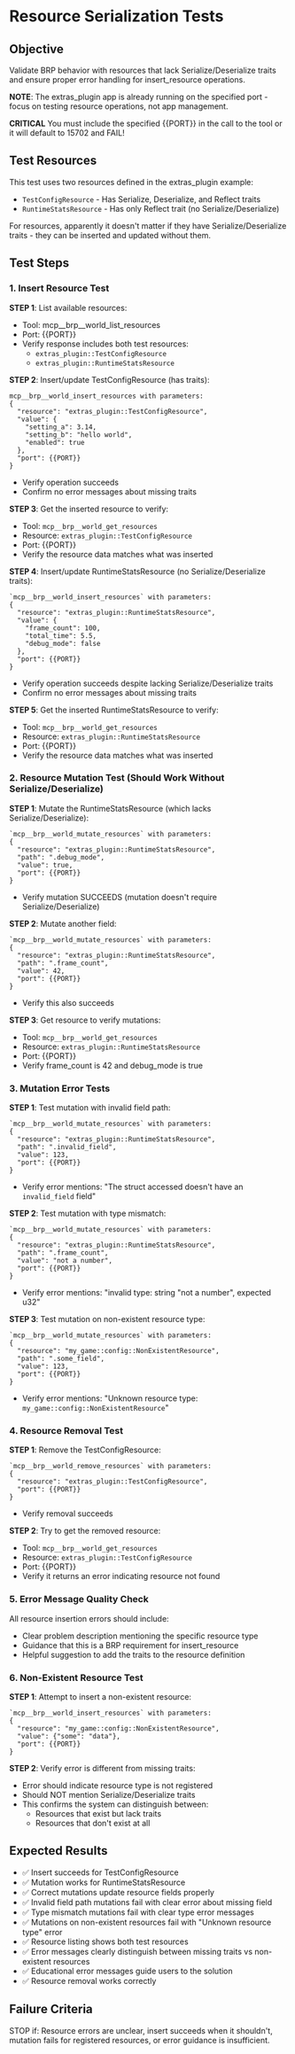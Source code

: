 # Resource Serialization Tests

## Objective
Validate BRP behavior with resources that lack Serialize/Deserialize traits and ensure proper error handling for insert_resource operations.

**NOTE**: The extras_plugin app is already running on the specified port - focus on testing resource operations, not app management.

**CRITICAL** You must include the specified {{PORT}} in the call to the tool or it will default to 15702 and FAIL!

## Test Resources
This test uses two resources defined in the extras_plugin example:
- `TestConfigResource` - Has Serialize, Deserialize, and Reflect traits
- `RuntimeStatsResource` - Has only Reflect trait (no Serialize/Deserialize)

For resources, apparently it doesn't matter if they have Serialize/Deserialize traits - they can be inserted and updated without them.

## Test Steps

### 1. Insert Resource Test
**STEP 1**: List available resources:
- Tool: mcp__brp__world_list_resources
- Port: {{PORT}}
- Verify response includes both test resources:
  - `extras_plugin::TestConfigResource`
  - `extras_plugin::RuntimeStatsResource`

**STEP 2**: Insert/update TestConfigResource (has traits):
```
mcp__brp__world_insert_resources with parameters:
{
  "resource": "extras_plugin::TestConfigResource",
  "value": {
    "setting_a": 3.14,
    "setting_b": "hello world",
    "enabled": true
  },
  "port": {{PORT}}
}
```
- Verify operation succeeds
- Confirm no error messages about missing traits

**STEP 3**: Get the inserted resource to verify:
- Tool: `mcp__brp__world_get_resources`
- Resource: `extras_plugin::TestConfigResource`
- Port: {{PORT}}
- Verify the resource data matches what was inserted

**STEP 4**: Insert/update RuntimeStatsResource (no Serialize/Deserialize traits):
```
`mcp__brp__world_insert_resources` with parameters:
{
  "resource": "extras_plugin::RuntimeStatsResource",
  "value": {
    "frame_count": 100,
    "total_time": 5.5,
    "debug_mode": false
  },
  "port": {{PORT}}
}
```
- Verify operation succeeds despite lacking Serialize/Deserialize traits
- Confirm no error messages about missing traits

**STEP 5**: Get the inserted RuntimeStatsResource to verify:
- Tool: `mcp__brp__world_get_resources`
- Resource: `extras_plugin::RuntimeStatsResource`
- Port: {{PORT}}
- Verify the resource data matches what was inserted

### 2. Resource Mutation Test (Should Work Without Serialize/Deserialize)
**STEP 1**: Mutate the RuntimeStatsResource (which lacks Serialize/Deserialize):
```
`mcp__brp__world_mutate_resources` with parameters:
{
  "resource": "extras_plugin::RuntimeStatsResource",
  "path": ".debug_mode",
  "value": true,
  "port": {{PORT}}
}
```
- Verify mutation SUCCEEDS (mutation doesn't require Serialize/Deserialize)

**STEP 2**: Mutate another field:
```
`mcp__brp__world_mutate_resources` with parameters:
{
  "resource": "extras_plugin::RuntimeStatsResource",
  "path": ".frame_count",
  "value": 42,
  "port": {{PORT}}
}
```
- Verify this also succeeds

**STEP 3**: Get resource to verify mutations:
- Tool: `mcp__brp__world_get_resources`
- Resource: `extras_plugin::RuntimeStatsResource`
- Port: {{PORT}}
- Verify frame_count is 42 and debug_mode is true

### 3. Mutation Error Tests
**STEP 1**: Test mutation with invalid field path:
```
`mcp__brp__world_mutate_resources` with parameters:
{
  "resource": "extras_plugin::RuntimeStatsResource",
  "path": ".invalid_field",
  "value": 123,
  "port": {{PORT}}
}
```
- Verify error mentions: "The struct accessed doesn't have an `invalid_field` field"

**STEP 2**: Test mutation with type mismatch:
```
`mcp__brp__world_mutate_resources` with parameters:
{
  "resource": "extras_plugin::RuntimeStatsResource",
  "path": ".frame_count",
  "value": "not a number",
  "port": {{PORT}}
}
```
- Verify error mentions: "invalid type: string \"not a number\", expected u32"

**STEP 3**: Test mutation on non-existent resource type:
```
`mcp__brp__world_mutate_resources` with parameters:
{
  "resource": "my_game::config::NonExistentResource",
  "path": ".some_field",
  "value": 123,
  "port": {{PORT}}
}
```
- Verify error mentions: "Unknown resource type: `my_game::config::NonExistentResource`"

### 4. Resource Removal Test
**STEP 1**: Remove the TestConfigResource:
```
`mcp__brp__world_remove_resources` with parameters:
{
  "resource": "extras_plugin::TestConfigResource",
  "port": {{PORT}}
}
```
- Verify removal succeeds

**STEP 2**: Try to get the removed resource:
- Tool: `mcp__brp__world_get_resources`
- Resource: `extras_plugin::TestConfigResource`
- Port: {{PORT}}
- Verify it returns an error indicating resource not found

### 5. Error Message Quality Check
All resource insertion errors should include:
- Clear problem description mentioning the specific resource type
- Guidance that this is a BRP requirement for insert_resource
- Helpful suggestion to add the traits to the resource definition

### 6. Non-Existent Resource Test
**STEP 1**: Attempt to insert a non-existent resource:
```
`mcp__brp__world_insert_resources` with parameters:
{
  "resource": "my_game::config::NonExistentResource",
  "value": {"some": "data"},
  "port": {{PORT}}
}
```

**STEP 2**: Verify error is different from missing traits:
- Error should indicate resource type is not registered
- Should NOT mention Serialize/Deserialize traits
- This confirms the system can distinguish between:
  - Resources that exist but lack traits
  - Resources that don't exist at all

## Expected Results
- ✅ Insert succeeds for TestConfigResource
- ✅ Mutation works for RuntimeStatsResource
- ✅ Correct mutations update resource fields properly
- ✅ Invalid field path mutations fail with clear error about missing field
- ✅ Type mismatch mutations fail with clear type error messages
- ✅ Mutations on non-existent resources fail with "Unknown resource type" error
- ✅ Resource listing shows both test resources
- ✅ Error messages clearly distinguish between missing traits vs non-existent resources
- ✅ Educational error messages guide users to the solution
- ✅ Resource removal works correctly

## Failure Criteria
STOP if: Resource errors are unclear, insert succeeds when it shouldn't, mutation fails for registered resources, or error guidance is insufficient.
